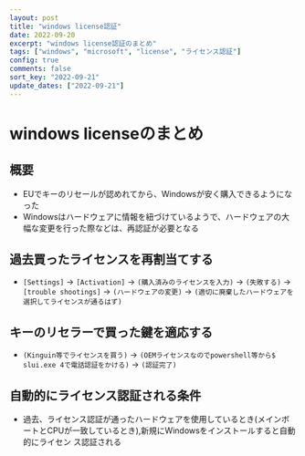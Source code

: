 ```yaml
---
layout: post
title: "windows license認証"
date: 2022-09-20
excerpt: "windows license認証のまとめ"
tags: ["windows", "microsoft", "license", "ライセンス認証"]
config: true
comments: false
sort_key: "2022-09-21"
update_dates: ["2022-09-21"]
---
```


# windows licenseのまとめ

## 概要
 - EUでキーのリセールが認めれてから、Windowsが安く購入できるようになった
 - Windowsはハードウェアに情報を紐づけているようで、ハードウェアの大幅な変更を行った際などは、再認証が必要となる

## 過去買ったライセンスを再割当てする
 - `[Settings]` -> `[Activation]` -> `(購入済みのライセンスを入力)` -> `(失敗する)` -> `[trouble shootings]` -> `(ハードウェアの変更)` -> `(適切に廃棄したハードウェアを選択してライセンスが通るはず)`

## キーのリセラーで買った鍵を適応する
 - `(Kinguin等でライセンスを買う)` -> `(OEMライセンスなのでpowershell等から$ slui.exe 4で電話認証をかける)` -> `(認証完了)`

## 自動的にライセンス認証される条件
 - 過去、ライセンス認証が通ったハードウェアを使用しているとき(メインボートとCPUが一致しているとき),新規にWindowsをインストールすると自動的にライセン
ス認証される
